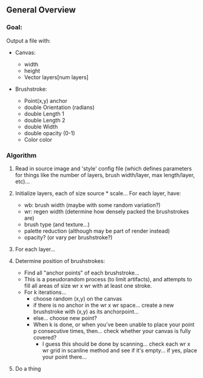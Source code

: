 ## General Overview

### Goal:

Output a file with:

- Canvas:
    - width
    - height
    - Vector <Brushstroke> layers[num layers]
            
- Brushstroke:
    - Point(x,y) anchor
    - double Orientation (radians)
    - double Length 1 
    - double Length 2
    - double Width
    - double opacity (0-1)
    - Color color

### Algorithm

1. Read in source image and 'style' config file (which defines parameters for things like the number of layers, brush width/layer, max length/layer, etc)... 

2. Initialize layers, each of size source * scale... 
For each layer, have:
    - wb: brush width (maybe with some random variation?)
    - wr: regen width (determine how densely packed the brushstrokes are)
    - brush type (and texture...)
    - palette reduction (although may be part of render instead)
    - opacity? (or vary per brushstroke?)

3. For each layer... 
  1. Determine position of brushstrokes: 
        - Find all "anchor points" of each brushstroke...
        - This is a pseudorandom process (to limit artifacts), and attempts to fill all areas of size wr x wr with at least one stroke. 
        - For k iterations... 
            - choose random (x,y) on the canvas
            - if there is no anchor in the wr x wr space... create a new brushstroke with
                (x,y) as its anchorpoint... 
            - else... choose new point? 
            - When k is done, or when you've been unable to place your point p consecutive
                times, then... check whether your canvas is fully covered? 
                - I guess this should be done by scanning... check each wr x wr grid
                    in scanline method and see if it's empty... if yes, place your 
                    point there... 

  2. Do a thing
